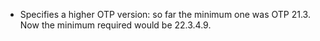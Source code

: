 * Specifies a higher OTP version: so far the minimum one was OTP 21.3. Now the
  minimum required would be 22.3.4.9.
